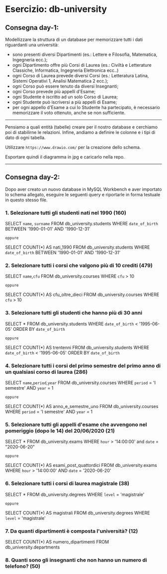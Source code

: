 # **Esercizio: db-university**

## Consegna day-1:
Modellizzare la struttura di un database per memorizzare tutti i dati riguardanti una università:
- sono presenti diversi Dipartimenti (es.: Lettere e Filosofia, Matematica, Ingegneria ecc.);
- ogni Dipartimento offre più Corsi di Laurea (es.: Civiltà e Letterature Classiche, Informatica, Ingegneria Elettronica ecc..)
- ogni Corso di Laurea prevede diversi Corsi (es.: Letteratura Latina, Sistemi Operativi 1, Analisi Matematica 2 ecc.);
- ogni Corso può essere tenuto da diversi Insegnanti;
- ogni Corso prevede più appelli d'Esame;
- ogni Studente è iscritto ad un solo Corso di Laurea;
- ogni Studente può iscriversi a più appelli di Esame;
- per ogni appello d'Esame a cui lo Studente ha partecipato, è necessario memorizzare il voto ottenuto, anche se non sufficiente.

---
Pensiamo a quali entità (tabelle) creare per il nostro database e cerchiamo poi di stabilirne le relazioni. Infine, andiamo a definire le colonne e i tipi di dato di ogni tabella.

Utilizzare `https://www.drawio.com/` per la creazione dello schema.

Esportare quindi il diagramma in jpg e caricarlo nella repo.

---

## Consegna day-2:

Dopo aver creato un nuovo database in MySQL Workbench e aver importato lo schema allegato, eseguire le seguenti query e riportarle in forma testuale in questo stesso file.

### 1. Selezionare tutti gli studenti nati nel 1990 (160)

SELECT 
    `name`, `surname`
FROM
    db_university.students
WHERE
    `date_of_birth` BETWEEN '1990-01-01' AND '1990-12-31'

    oppure

SELECT 
    COUNT(*) AS nati_1990
FROM
    db_university.students
WHERE
    `date_of_birth` BETWEEN '1990-01-01' AND '1990-12-31'

### 2. Selezionare tutti i corsi che valgono più di 10 crediti (479)

SELECT 
    `name`,`cfu`
FROM
    db_university.courses
WHERE
    `cfu` > 10

    oppure

SELECT 
    COUNT(*) AS cfu_oltre_dieci
FROM
    db_university.courses
WHERE
    `cfu` > 10

### 3. Selezionare tutti gli studenti che hanno più di 30 anni

SELECT 
    *
FROM
    db_university.students
WHERE
    `date_of_birth` < '1995-06-05'
ORDER BY `date_of_birth`

    oppure

SELECT 
    COUNT(*) AS trentenni
FROM
    db_university.students
WHERE
    `date_of_birth` < '1995-06-05'
ORDER BY `date_of_birth`

### 4. Selezionare tutti i corsi del primo semestre del primo anno di un qualsiasi corso di laurea (286)

SELECT 
    `name`,`period`,`year`
FROM
    db_university.courses
WHERE
    `period` = 'I semestre' AND `year` = 1
    
    oppure

SELECT 
    COUNT(*) AS anno_e_semestre_uno
FROM
    db_university.courses
WHERE
    `period` = 'I semestre' AND `year` = 1

### 5. Selezionare tutti gli appelli d'esame che avvengono nel pomeriggio (dopo le 14) del 20/06/2020 (21)

SELECT 
    *
FROM
    db_university.exams
WHERE
    `hour` > '14:00:00' and `date` = "2020-06-20"

    oppure

SELECT 
    COUNT(*) AS esami_post_quattordici
FROM
    db_university.exams
WHERE
    `hour` > '14:00:00'
        AND `date` = '2020-06-20'

### 6. Selezionare tutti i corsi di laurea magistrale (38)

SELECT 
    *
FROM
    db_university.degrees
WHERE
    `level` = 'magistrale'

    oppure

SELECT 
    COUNT(*) AS magistrali
FROM
    db_university.degrees
WHERE
    `level` = 'magistrale'

### 7. Da quanti dipartimenti è composta l'università? (12)

SELECT 
    COUNT(*) AS numero_dipartimenti
FROM
    db_university.departments

### 8. Quanti sono gli insegnanti che non hanno un numero di telefono? (50)